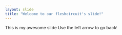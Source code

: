 ```yaml
---
layout: slide
title: "Welcome to our fleshcircuit's slide!"
---
```

This is my awesome slide
Use the left arrow to go back!
